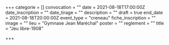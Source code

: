 +++
categorie = []
convocation = ""
date = 2021-08-18T17:00:00Z
date_inscription = ""
date_tirage = ""
description = ""
draft = true
end_date = 2021-08-18T20:00:00Z
event_type = "creneau"
fiche_inscription = ""
image = ""
lieu = "Gymnase Jean Maréchal"
poster = ""
reglement = ""
title = "Jeu libre-1908"

+++
